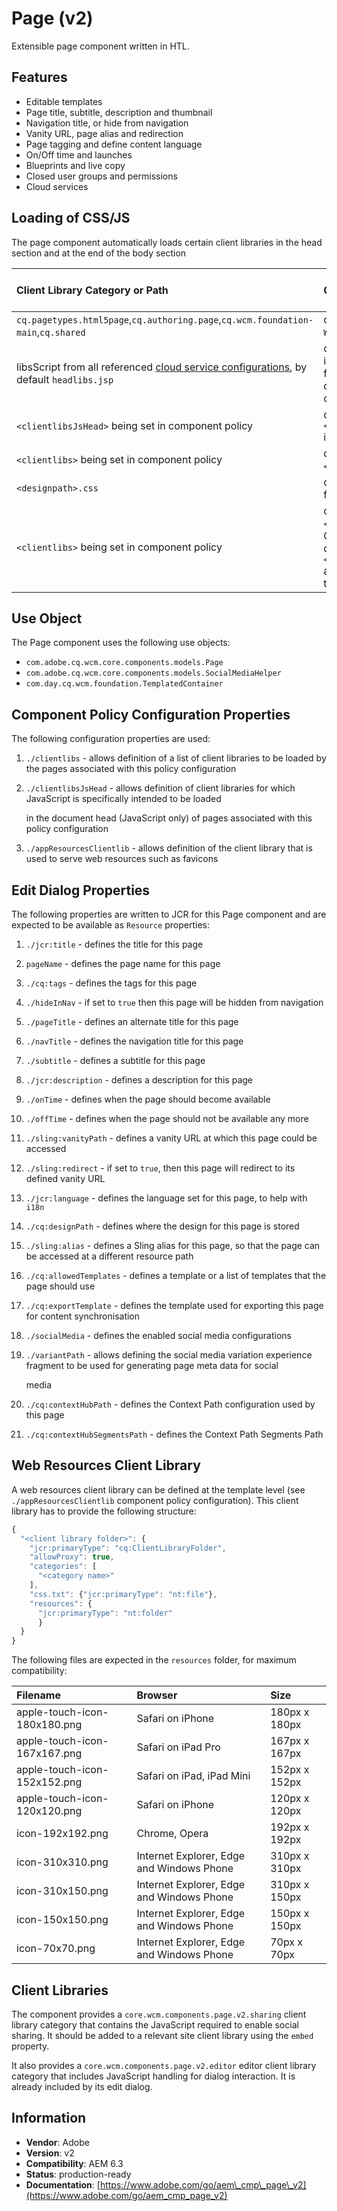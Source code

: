 # Page \(v2\)

Extensible page component written in HTL.

## Features

* Editable templates
* Page title, subtitle, description and thumbnail
* Navigation title, or hide from navigation
* Vanity URL, page alias and redirection
* Page tagging and define content language
* On/Off time and launches
* Blueprints and live copy
* Closed user groups and permissions
* Cloud services

## Loading of CSS/JS

The page component automatically loads certain client libraries in the head section and at the end of the body section

| Client Library Category or Path | Condition | Type | Head or Body |
| :--- | :--- | :--- | :--- |
| `cq.pagetypes.html5page`,`cq.authoring.page`,`cq.wcm.foundation-main`,`cq.shared` | only for `WCMMode`!=`Disabled` | JS and CSS | Head |
| libsScript from all referenced [cloud service configurations](https://docs.adobe.com/docs/en/aem/6-3/develop/extending/cloud-service-configurations.html), by default `headlibs.jsp` | only in case there is a lib script found for the referenced cloud service config | anything | Head |
| `<clientlibsJsHead>` being set in component policy | only if `<clientlibsJsHead>` is set | JS | Head |
| `<clientlibs>` being set in component policy | only if `<clientlibs>` is set | CSS | Head |
| `<designpath>.css` | only if design is set for current page | CSS | Head |
| `<clientlibs>` being set in component policy | only if `<clientlibs>` is set. Categories duplicated in `<clientlibsJsHead>` are only loaded in the page head. | JS | Body |

## Use Object

The Page component uses the following use objects:

* `com.adobe.cq.wcm.core.components.models.Page`
* `com.adobe.cq.wcm.core.components.models.SocialMediaHelper`
* `com.day.cq.wcm.foundation.TemplatedContainer`

## Component Policy Configuration Properties

The following configuration properties are used:

1. `./clientlibs` - allows definition of a list of client libraries to be loaded by the pages associated with this policy configuration
2. `./clientlibsJsHead` - allows definition of client libraries for which JavaScript is specifically intended to be loaded

   in the document head \(JavaScript only\) of pages associated with this policy configuration

3. `./appResourcesClientlib` - allows definition of the client library that is used to serve web resources such as favicons

## Edit Dialog Properties

The following properties are written to JCR for this Page component and are expected to be available as `Resource` properties:

1. `./jcr:title` - defines the title for this page
2. `pageName` - defines the page name for this page
3. `./cq:tags` - defines the tags for this page
4. `./hideInNav` - if set to `true` then this page will be hidden from navigation
5. `./pageTitle` - defines an alternate title for this page
6. `./navTitle` - defines the navigation title for this page
7. `./subtitle` - defines a subtitle for this page
8. `./jcr:description` - defines a description for this page
9. `./onTime` - defines when the page should become available
10. `./offTime` - defines when the page should not be available any more
11. `./sling:vanityPath` - defines a vanity URL at which this page could be accessed
12. `./sling:redirect` - if set to `true`, then this page will redirect to its defined vanity URL
13. `./jcr:language` - defines the language set for this page, to help with `i18n`
14. `./cq:designPath` - defines where the design for this page is stored
15. `./sling:alias` - defines a Sling alias for this page, so that the page can be accessed at a different resource path
16. `./cq:allowedTemplates` - defines a template or a list of templates that the page should use
17. `./cq:exportTemplate` - defines the template used for exporting this page for content synchronisation
18. `./socialMedia` - defines the enabled social media configurations
19. `./variantPath` - allows defining the social media variation experience fragment to be used for generating page meta data for social

    media

20. `./cq:contextHubPath` - defines the Context Path configuration used by this page
21. `./cq:contextHubSegmentsPath` - defines the Context Path Segments Path

## Web Resources Client Library

A web resources client library can be defined at the template level \(see `./appResourcesClientlib` component policy configuration\). This client library has to provide the following structure:

```javascript
{
  "<client library folder>": {
    "jcr:primaryType": "cq:ClientLibraryFolder",
    "allowProxy": true,
    "categories": [
      "<category name>"
    ],
    "css.txt": {"jcr:primaryType": "nt:file"},
    "resources": {
      "jcr:primaryType": "nt:folder"
      }
  }
}
```

The following files are expected in the `resources` folder, for maximum compatibility:

| Filename | Browser | Size |
| :--- | :--- | :--- |
| apple-touch-icon-180x180.png | Safari on iPhone | 180px x 180px |
| apple-touch-icon-167x167.png | Safari on iPad Pro | 167px x 167px |
| apple-touch-icon-152x152.png | Safari on iPad, iPad Mini | 152px x 152px |
| apple-touch-icon-120x120.png | Safari on iPhone | 120px x 120px |
| icon-192x192.png | Chrome, Opera | 192px x 192px |
| icon-310x310.png | Internet Explorer, Edge and Windows Phone | 310px x 310px |
| icon-310x150.png | Internet Explorer, Edge and Windows Phone | 310px x 150px |
| icon-150x150.png | Internet Explorer, Edge and Windows Phone | 150px x 150px |
| icon-70x70.png | Internet Explorer, Edge and Windows Phone | 70px x 70px |

## Client Libraries

The component provides a `core.wcm.components.page.v2.sharing` client library category that contains the JavaScript required to enable social sharing. It should be added to a relevant site client library using the `embed` property.

It also provides a `core.wcm.components.page.v2.editor` editor client library category that includes JavaScript handling for dialog interaction. It is already included by its edit dialog.

## Information

* **Vendor**: Adobe
* **Version**: v2
* **Compatibility**: AEM 6.3
* **Status**: production-ready
* **Documentation**: [https://www.adobe.com/go/aem\_cmp\_page\_v2](https://www.adobe.com/go/aem_cmp_page_v2)

